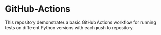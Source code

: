 # GitHub-Actions

This repository demonstrates a basic GitHub Actions workflow for running tests on different Python versions with each push to repository.
